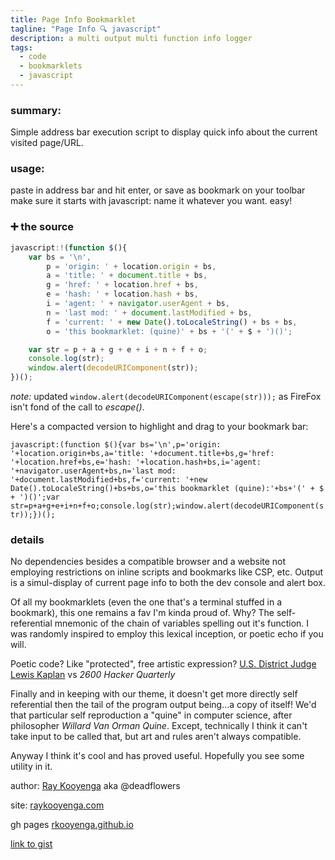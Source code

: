 ```yaml
---
title: Page Info Bookmarklet
tagline: "Page Info 🔍 javascript"
description: a multi output multi function info logger
tags:
  - code
  - bookmarklets
  - javascript
---
```


### summary:

Simple address bar execution script to display quick info about the current visited page/URL. 

### usage:
paste in address bar and hit enter, or save as bookmark on your toolbar make sure it starts with javascript: name it whatever you want. easy!

### ➕ the source
```js
javascript:!(function $(){
    var bs = '\n',
        p = 'origin: ' + location.origin + bs,
        a = 'title: ' + document.title + bs,
        g = 'href: ' + location.href + bs,
        e = 'hash: ' + location.hash + bs,
        i = 'agent: ' + navigator.userAgent + bs,
        n = 'last mod: ' + document.lastModified + bs,
        f = 'current: ' + new Date().toLocaleString() + bs + bs,
        o = 'this bookmarklet: (quine)' + bs + '(' + $ + ')()';

    var str = p + a + g + e + i + n + f + o;
    console.log(str);
    window.alert(decodeURIComponent(str));
})();
```

*note:* 
updated ```window.alert(decodeURIComponent(escape(str)));``` as FireFox isn't fond of the call to *escape()*.

Here's a compacted version to highlight and drag to your bookmark bar:

``javascript:(function $(){var bs='\n',p='origin: '+location.origin+bs,a='title: '+document.title+bs,g='href: '+location.href+bs,e='hash: '+location.hash+bs,i='agent: '+navigator.userAgent+bs,n='last mod: '+document.lastModified+bs,f='current: '+new Date().toLocaleString()+bs+bs,o='this bookmarklet (quine):'+bs+'(' + $ + ')()';var str=p+a+g+e+i+n+f+o;console.log(str);window.alert(decodeURIComponent(str));})();``

### details

No dependencies besides a compatible browser and a website not employing restrictions on inline scripts and bookmarks like CSP, etc. Output is a simul-display of current page info to both the dev console and alert box. 

Of all my bookmarklets (even the one that's a terminal stuffed in a bookmark), this one remains a fav I'm kinda proud of. Why? The self-referential mnemonic of the chain of variables spelling out it's function. I was randomly inspired to employ this lexical inception, or poetic echo if you will. 

Poetic code? Like "protected", free artistic expression? [U.S. District Judge Lewis Kaplan](https://www.cs.cmu.edu/~dst/DeCSS/Gallery/wsj-04-12-2001.html) vs *2600 Hacker Quarterly*

Finally and in keeping with our theme, it doesn't get more directly self referential then the tail of the program output being...a copy of itself! We'd that particular self reproduction a "quine" in computer science, after philosopher <cite>Willard Van Orman Quine</cite>. Except, technically I think it can't take input to be called that, but art and rules aren't always compatible. 

Anyway I think it's cool and has proved useful. Hopefully you see some utility in it.


<!--<details>
<summary>But why? </summary>
There's a story there, as published on one of my 30+ github aliases 8 years ago: 


*sigh, compulsion i guess. signed up for a service, got distracted, tried some exploits (no ill intent) just feeling the walls you know, found something right away, but the url was too long for screenshot so this was to capture pertinent info for me, or the developers of the app/site via a message box/console summary if I decide to send it to them or if the authorities need context during the routine questioning of potential witnesses and surveying of open tabs on my screen at the time of my untimely and figurative ⚰ death...*

    
Yeah I don't know. It was a very trying time in my life. And writing midnight javascript favlets and bash functions is something I do when I'm anxious haha.
</details>-->

author: [Ray Kooyenga](@rkooyenga) aka @deadflowers

site: [raykooyenga.com](//raykooyenga.com)

gh pages [rkooyenga.github.io](//rkooyenga.github.io)

[link to gist](https://gist.github.com/deadflowers/79661416cb17c72c17936d6003ce5843)

<!--<script src="https://gist.github.com/deadflowers/79661416cb17c72c17936d6003ce5843.js"></script>-->
